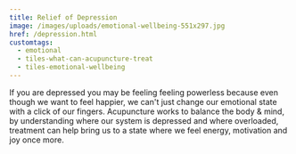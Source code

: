 ```yaml
---
title: Relief of Depression
image: /images/uploads/emotional-wellbeing-551x297.jpg
href: /depression.html
customtags:
  - emotional
  - tiles-what-can-acupuncture-treat
  - tiles-emotional-wellbeing
---
```

If you are depressed you may be feeling feeling powerless because even though we want to feel happier, we can't just change our emotional state with a click of our fingers. Acupuncture works to balance the body & mind, by understanding where our system is depressed and where overloaded, treatment can help bring us to a state where we feel energy, motivation and joy once more.
